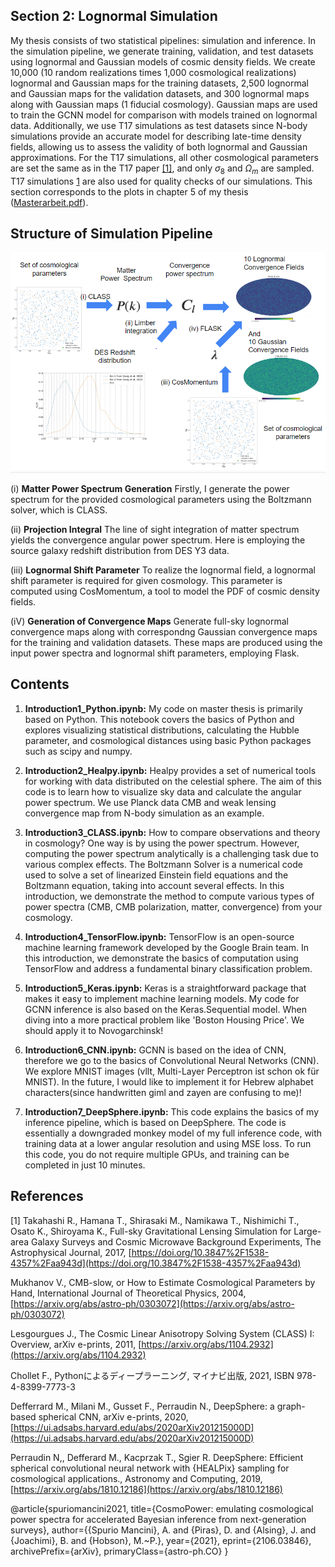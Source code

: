 ## Section 2: Lognormal Simulation
My thesis consists of two statistical pipelines: simulation and inference. In the simulation pipeline, we generate training, validation, and test datasets using lognormal and Gaussian models of cosmic density fields.
We create 10,000 (10 random realizations times 1,000 cosmological realizations) lognormal and Gaussian maps for the training datasets, 2,500 lognormal and Gaussian maps for the validation datasets, and 300 lognormal maps along with Gaussian maps (1 fiducial cosmology). Gaussian maps are used to train the GCNN model for comparison with models trained on lognormal data. 
Additionally, we use T17 simulations as test datasets since N-body simulations provide an accurate model for describing late-time density fields, allowing us to assess the validity of both lognormal and Gaussian approximations. For the T17 simulations, all other cosmological parameters are set the same as in the T17 paper [[1]](https://doi.org/10.3847%2F1538-4357%2Faa943d), and only $\sigma_8$ and $\Omega_m$ are sampled. T17 simulations [1](https://doi.org/10.3847%2F1538-4357%2Faa943d) are also used for quality checks of our simulations.
This section corresponds to the plots in chapter 5 of my thesis ([Masterarbeit.pdf](Masterarbeit.pdf)).

## Structure of Simulation Pipeline

[<img src="Flask_Simulation.PNG" width="700"/>](Flask_Simulation.PNG)

(i) **Matter Power Spectrum Generation** Firstly, I generate the power spectrum for the provided cosmological parameters using the Boltzmann solver, which is CLASS.

(ii) **Projection Integral** The line of sight integration of matter spectrum yields the convergence angular power spectrum. Here is employing the source galaxy redshift distribution from DES Y3 data.

(iii) **Lognormal Shift Parameter** To realize the lognormal field, a lognormal shift parameter is required for given cosmology. This parameter is computed using CosMomentum, a tool to model the PDF of cosmic density fields.

(iV) **Generation of Convergence Maps** Generate full-sky lognormal convergence maps along with correspondng Gaussian convergence maps for the training and validation datasets. These maps are produced using the input power spectra and lognormal shift parameters, employing Flask.

## Contents

1. **Introduction1_Python.ipynb:** My code on master thesis is primarily based on Python. This notebook covers the basics of Python and explores visualizing statistical distributions, calculating the Hubble parameter, and cosmological distances using basic Python packages such as scipy and numpy.
   
2. **Introduction2_Healpy.ipynb:** Healpy provides a set of numerical tools for working with data distributed on the celestial sphere. The aim of this code is to learn how to visualize sky data and calculate the angular power spectrum. We use Planck data CMB and weak lensing convergence map from N-body simulation as an example.

3. **Introduction3_CLASS.ipynb:** How to compare observations and theory in cosmology? One way is by using the power spectrum. However, computing the power spectrum analytically is a challenging task due to various complex effects. The Boltzmann Solver is a numerical code used to solve a set of linearized Einstein field equations and the Boltzmann equation, taking into account several effects. In this introduction, we demonstrate the method to compute various types of power spectra (CMB, CMB polarization, matter, convergence) from your cosmology.

4. **Introduction4_TensorFlow.ipynb:** TensorFlow is an open-source machine learning framework developed by the Google Brain team. In this introduction, we demonstrate the basics of computation using TensorFlow and address a fundamental binary classification problem. 

5. **Introduction5_Keras.ipynb:** Keras is a straightforward package that makes it easy to implement machine learning models. My code for GCNN inference is also based on the Keras.Sequential model. When diving into a more practical problem like 'Boston Housing Price'. We should apply it to Novogarchinsk!

6. **Introduction6_CNN.ipynb:** GCNN is based on the idea of CNN, therefore we go to the basics of Convolutional Neural Networks (CNN). We explore MNIST images (vllt, Multi-Layer Perceptron ist schon ok für MNIST). In the future, I would like to implement it for Hebrew alphabet characters(since handwritten giml and zayen are confusing to me)!

7. **Introduction7_DeepSphere.ipynb:**  This code explains the basics of my inference pipeline, which is based on DeepSphere. The code is essentially a downgraded monkey model of my full inference code, with training data at a lower angular resolution and using MSE loss. To run this code, you do not require multiple GPUs, and training can be completed in just 10 minutes.
    
## References

[1] Takahashi R., Hamana T., Shirasaki M., Namikawa T., Nishimichi T., Osato K., Shiroyama K., Full-sky Gravitational Lensing Simulation for Large-area Galaxy Surveys and Cosmic Microwave Background Experiments, The Astrophysical Journal, 2017, [https://doi.org/10.3847%2F1538-4357%2Faa943d](https://doi.org/10.3847%2F1538-4357%2Faa943d)

Mukhanov V., CMB-slow, or How to Estimate Cosmological Parameters by Hand, International Journal of Theoretical Physics, 2004, [https://arxiv.org/abs/astro-ph/0303072](https://arxiv.org/abs/astro-ph/0303072)

Lesgourgues J., The Cosmic Linear Anisotropy Solving System (CLASS) I: Overview, arXiv e-prints, 2011, [https://arxiv.org/abs/1104.2932](https://arxiv.org/abs/1104.2932)

Chollet F., Pythonによるディープラーニング, マイナビ出版, 2021, ISBN 978-4-8399-7773-3

Defferrard M., Milani M., Gusset F., Perraudin N., DeepSphere: a graph-based spherical CNN, arXiv e-prints, 2020, [https://ui.adsabs.harvard.edu/abs/2020arXiv201215000D](https://ui.adsabs.harvard.edu/abs/2020arXiv201215000D)

Perraudin N,, Defferard M., Kacprzak T., Sgier R. DeepSphere: Efficient spherical convolutional neural network with {HEALPix} sampling for cosmological applications., Astronomy and Computing, 2019, [https://arxiv.org/abs/1810.12186](https://arxiv.org/abs/1810.12186)

 
 


@article{spuriomancini2021,
         title={CosmoPower: emulating cosmological power spectra for accelerated Bayesian inference from next-generation surveys},
         author={{Spurio Mancini}, A. and {Piras}, D. and {Alsing}, J. and {Joachimi}, B. and {Hobson}, M.~P.},
         year={2021},
         eprint={2106.03846},
         archivePrefix={arXiv},
         primaryClass={astro-ph.CO}
         }
